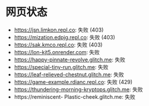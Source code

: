 # 网页状态
- https://jsn.limkon.repl.co: 失败 (403)
- https://mization.edpjg.repl.co: 失败 (403)
- https://sak.kmco.repl.co: 失败 (403)
- https://lon-kjt5.onrender.com: 失败
- https://happy-pinnate-revolve.glitch.me: 失败
- https://special-tiny-run.glitch.me: 失败
- https://leaf-relieved-chestnut.glitch.me: 失败
- https://game-example.rdianc.repl.co: 失败 (429)
- https://thundering-morning-kryptops.glitch.me: 失败
- https://reminiscent- Plastic-cheek.glitch.me: 失败
